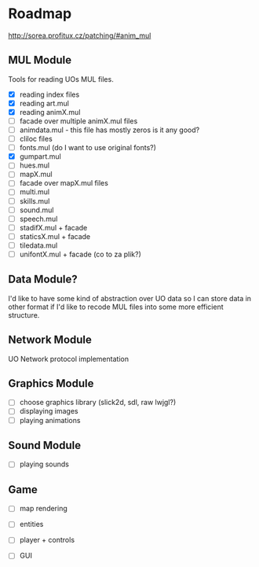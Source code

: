 # Roadmap

http://sorea.profitux.cz/patching/#anim_mul

## MUL Module

Tools for reading UOs MUL files.

- [x] reading index files
- [x] reading art.mul
- [x] reading animX.mul
- [ ] facade over multiple animX.mul files
- [ ] animdata.mul - this file has mostly zeros is it any good?
- [ ] cliloc files
- [ ] fonts.mul (do I want to use original fonts?)
- [x] gumpart.mul
- [ ] hues.mul
- [ ] mapX.mul
- [ ] facade over mapX.mul files
- [ ] multi.mul
- [ ] skills.mul
- [ ] sound.mul
- [ ] speech.mul
- [ ] stadifX.mul + facade
- [ ] staticsX.mul + facade
- [ ] tiledata.mul
- [ ] unifontX.mul + facade (co to za plik?)

## Data Module?

I'd like to have some kind of abstraction over UO data so I can store data in other 
format if I'd like to recode MUL files into some more efficient structure.

## Network Module

UO Network protocol implementation

## Graphics Module

- [ ] choose graphics library (slick2d, sdl, raw lwjgl?)
- [ ] displaying images
- [ ] playing animations

## Sound Module

- [ ] playing sounds

## Game 

- [ ] map rendering 
- [ ] entities
- [ ] player + controls
- [ ] GUI

